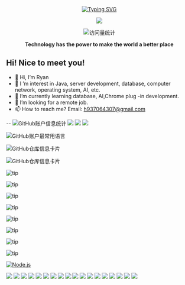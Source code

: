 
<div align="center">
  
  <!-- dynamic typing effect 动态打字效果 -->
  <div align="center">
    <a href="https://blog.sunguoqi.com/">
      <img src="https://readme-typing-svg.demolab.com?font=Fira+Code&pause=1000&width=435&lines=alert(%22Hello%2C%20World%22);Ryan&center=true&size=27" alt="Typing SVG" />
    </a>
  </div>

  <!-- knock code pictures 敲代码的图片 -->
  <img src="https://cdn.jsdelivr.net/gh/sun0225SUN/sun0225SUN/assets/images/coding.gif" /><br>

  <!-- profile logo 个人资料徽标 -->
  <div align="center">
<!--     <a href="https://juejin.cn/user/3257207932075799"><img src="https://img.shields.io/badge/Website-博客-blue" /></a>&emsp;
    <a href="https://space.bilibili.com/23473180/"><img src="https://img.shields.io/badge/Bilibili-B站-ff69b4" /></a>&emsp;
    <a href="https://blog.csdn.net/qq_35578171/"><img src="https://img.shields.io/badge/CSDN-论坛-c32136" /></a>&emsp;
    <a href="https://www.zhihu.com/people/zhjunqiu"><img src="https://img.shields.io/badge/Zhihu-知乎-blue" /></a>&emsp; -->
    <!-- visitor statistics logo 访问量统计徽标 -->
    <img src="https://komarev.com/ghpvc/?username=7-days-a-goal&label=Views&color=0e75b6&style=flat" alt="访问量统计" />
  </div>
<p><b>Technology has the power to make the world a better place</b></p>
</div>

## Hi! Nice to meet you!

<!-- 个人简介 -->
- 👋 Hi, I’m Ryan
- 👀 I ’m interest in Java, server development, database, computer network, operating system, AI, etc.
- 🌱 I’m currently learning database, AI,Chrome plug -in development.
- 💞️ I’m looking for a remote job.
- 📫 How to reach me? Email: h937064307@gmail.com

--
 ![GitHub账户信息统计](https://github-stats.ubrong.com/api?username=7-days-a-goal&show_icons=true&theme=default) 
 <span > <img src="https://img.shields.io/badge/-HTML5-E34F26?style=flat-square&logo=html5&logoColor=white" /> <img src="https://img.shields.io/badge/-CSS3-1572B6?style=flat-square&logo=css3" /> <img src="https://img.shields.io/badge/-JavaScript-oringe?style=flat-square&logo=javascript" /> </span>

![GitHub账户最常用语言](https://github-stats.ubrong.com/api/top-langs/?username=7-days-a-goal&layout=compact&theme=tokyonight)

![GitHub仓库信息卡片](https://github-stats.ubrong.com/api/pin/?username=7-days-a-goal&repo=tst-design&theme=dark)

![GitHub仓库信息卡片](https://github-stats.ubrong.com/api/pin/?username=7-days-a-goal&repo=nextjs-dashboard&theme=dark)

![tip](https://badgen.net/badge/React/8.1/blue?icon=React)

![tip](https://badgen.net/badge/TypeScript/3.1.6/green?icon=TypeScript)

![tip](https://badgen.net/badge/TailwindCSS/3.1.6/green?icon=TailwindCSS)

![tip](https://badgen.net/badge/CSS/3.1.6/green?icon=CSS)

![tip](https://badgen.net/badge/Less/3.1.6/green?icon=Less)

![tip](https://badgen.net/badge/Git/3.1.6/green?icon=Git)

![tip](https://badgen.net/badge/Taro/3.1.6/green?icon=Taro)

![tip](https://badgen.net/badge/Mobx/3.1.6/green?icon=Mobx)

[![Node.js](https://img.shields.io/badge/node.js-14.17.0-689f62?style=flat&logo=node.js)](https://nodejs.org/)

![](https://img.shields.io/badge/-React-0074a6?style=flat&logo=React&logoColor=FFFFFF)
![](https://img.shields.io/badge/-Next.js-171717?style=flat&logo=Next.js&logoColor=FFFFFF)
![](https://img.shields.io/badge/-TailwindCSS-38BDF8?style=flat&logo=tailwindcss&logoColor=FFFFFF)
![](https://img.shields.io/badge/-TypeScript-3178c6?style=flat&logo=typeScript&logoColor=FFFFFF)
![](https://img.shields.io/badge/-AntDesign-1677ff?style=flat&logo=AntDesign&logoColor=FFFFFF)
![](https://img.shields.io/badge/-JavaScript-d1b514?style=flat&logo=JavaScript&logoColor=FFFFFF)
![](https://img.shields.io/badge/-HTML5-E34F26?style=flat&logo=HTML5&logoColor=FFFFFF)
![](https://img.shields.io/badge/-CSS3-1572B6?style=flat&logo=CSS3&logoColor=FFFFFF)
![](https://img.shields.io/badge/-Less-1d365d?style=flat&logo=Less&logoColor=FFFFFF)
![](https://img.shields.io/badge/-Yarn-7a5ecc?style=flat&logo=yarn&logoColor=FFFFFF)
![](https://img.shields.io/badge/-Yarn-2188b6?style=flat&logo=yarn&logoColor=FFFFFF)
![](https://img.shields.io/badge/-NPM-cb0000?style=flat&logo=NPM&logoColor=FFFFFF)
![](https://img.shields.io/badge/-Redux-764abc?style=flat&logo=Redux&logoColor=FFFFFF)
![](https://img.shields.io/badge/-Mobx-e05e11?style=flat&logo=Mobx&logoColor=FFFFFF)
![](https://img.shields.io/badge/-Taro.js-38BDF8?style=flat&logo=Taro.js&logoColor=FFFFFF)
![](https://img.shields.io/badge/-Webpack-69a8ee?style=flat&logo=Webpack&logoColor=FFFFFF)
![](https://img.shields.io/badge/-Git-F14E32?style=flat&logo=Git&logoColor=FFFFFF)
![](https://img.shields.io/badge/-VisualStudioCode-007ec6?style=flat&logo=VisualStudioCode&logoColor=FFFFFF)
